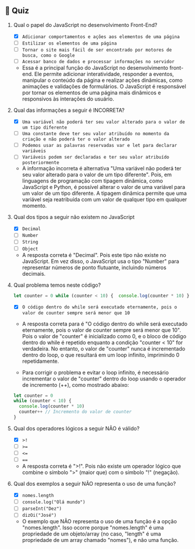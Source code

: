 ## 📝 Quiz

1. Qual o papel do JavaScript no desenvolvimento Front-End?

   - [x] `Adicionar comportamentos e ações aos elementos de uma página`
   - [ ] `Estilizar os elementos de uma página`
   - [ ] `Tornar o site mais fácil de ser encontrado por motores de busca, como o Google`
   - [ ] `Acessar banco de dados e processar informações no servidor`

   - Essa é a principal função do JavaScript no desenvolvimento front-end. Ele permite adicionar interatividade, responder a eventos, manipular o conteúdo da página e realizar ações dinâmicas, como animações e validações de formulários. O JavaScript é responsável por tornar os elementos de uma página mais dinâmicos e responsivos às interações do usuário.

2. Qual das informações a seguir é INCORRETA?

   - [x] `Uma variável não poderá ter seu valor alterado para o valor de um tipo diferente`
   - [ ] `Uma constante deve ter seu valor atribuído no momento da criação e não poderá ter o valor alterado`
   - [ ] `Podemos usar as palavras reservadas var e let para declarar variáveis`
   - [ ] `Variáveis podem ser declaradas e ter seu valor atribuído posteriormente`

   - A informação incorreta é alternativa "Uma variável não poderá ter seu valor alterado para o valor de um tipo diferente". Pois, em linguagens de programação com tipagem dinâmica, como JavaScript e Python, é possível alterar o valor de uma variável para um valor de um tipo diferente. A tipagem dinâmica permite que uma variável seja reatribuída com um valor de qualquer tipo em qualquer momento.

3. Qual dos tipos a seguir não existem no JavaScript

   - [x] `Decimal`
   - [ ] `Number`
   - [ ] `String`
   - [ ] `Object`

   - A resposta correta é "Decimal". Pois este tipo não existe no JavaScript. Em vez disso, o JavaScript usa o tipo "Number" para representar números de ponto flutuante, incluindo números decimais.

4. Qual problema temos neste código?

   ```javascript
   let counter = 0 while (counter < 10) {  console.log(counter * 10) }
   ```

   - [x] `O código dentro do while será executado eternamente, pois o valor de counter sempre será menor que 10`

   - A resposta correta para é "O código dentro do while será executado eternamente, pois o valor de counter sempre será menor que 10". Pois o valor de "counter" é inicializado como 0, e o bloco de código dentro do while é repetido enquanto a condição "counter < 10" for verdadeira. No entanto, o valor de "counter" nunca é incrementado dentro do loop, o que resultará em um loop infinito, imprimindo 0 repetidamente.

   - Para corrigir o problema e evitar o loop infinito, é necessário incrementar o valor de "counter" dentro do loop usando o operador de incremento (++), como mostrado abaixo:

   ```javascript
   let counter = 0
   while (counter < 10) {
     console.log(counter * 10)
     counter++ // Incremento do valor de counter
   }
   ```

5. Qual dos operadores lógicos a seguir NÃO é válido?

   - [x] `>!`
   - [ ] `>=`
   - [ ] `<=`
   - [ ] `==`

   - A resposta correta é ">!". Pois não existe um operador lógico que combine o símbolo ">" (maior que) com o símbolo "!" (negação).

6. Qual dos exemplos a seguir NÃO representa o uso de uma função?

   - [x] `nomes.length`
   - [ ] `console.log("Olá mundo")`
   - [ ] `parseInt("Dez")`
   - [ ] `dizOi("José")`

   - O exemplo que NÃO representa o uso de uma função é a opção "nomes.length". Isso ocorre porque "nomes.length" é uma propriedade de um objeto/array (no caso, "length" é uma propriedade de um array chamado "nomes"), e não uma função.
